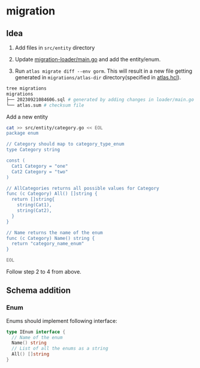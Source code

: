 # migration

## Idea

1. Add files in `src/entity` directory
2. Update [migration-loader/main.go](./migration-loader/main.go) and add the entity/enum.

3. Run `atlas migrate diff --env gorm`. This will result in a new file getting generated in `migrations/atlas-dir` directory(specified in [atlas.hcl](./atlas.hcl)).

```sh
tree migrations
migrations
├── 20230921084606.sql # generated by adding changes in loader/main.go file
└── atlas.sum # checksum file
```

Add a new entity

```sh
cat >> src/entity/category.go << EOL
package enum

// Category should map to category_type_enum
type Category string

const (
  Cat1 Category = "one"
  Cat2 Category = "two"
)

// AllCategories returns all possible values for Category
func (c Category) All() []string {
  return []string{
    string(Cat1),
    string(Cat2),
  }
}

// Name returns the name of the enum
func (c Category) Name() string {
  return "category_name_enum"
}

EOL
```

Follow step 2 to 4 from above.

## Schema addition

### Enum

Enums should implement following interface:

```go
type IEnum interface {
  // Name of the enum
  Name() string
  // List of all the enums as a string
  All() []string
}
```

